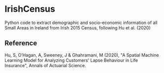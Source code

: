# IrishCensus
Python code to extract demographic and socio-economic information of all Small Areas in Ireland from Irish 2015 Census, following Hu et al. (2020)

## Reference
Hu, S, O’Hagan, A, Sweeney, J & Ghahramani, M (2020), "A Spatial Machine Learning Model for Analyzing Customers' Lapse Behaviour in Life Insurance", Annals of Actuarial Science.
